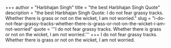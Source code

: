 +++
author = "Harbhajan Singh"
title = "the best Harbhajan Singh Quote"
description = "the best Harbhajan Singh Quote: I do not fear grassy tracks. Whether there is grass or not on the wicket, I am not worried."
slug = "i-do-not-fear-grassy-tracks-whether-there-is-grass-or-not-on-the-wicket-i-am-not-worried"
quote = '''I do not fear grassy tracks. Whether there is grass or not on the wicket, I am not worried.'''
+++
I do not fear grassy tracks. Whether there is grass or not on the wicket, I am not worried.

